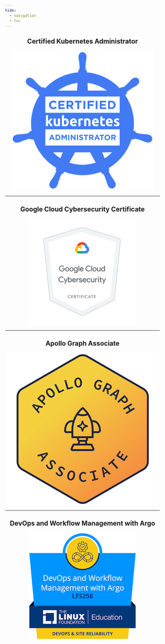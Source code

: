 ```yaml
---
hide:
  - navigation
  - toc
---
```

<center>

## Certified Kubernetes Administrator
<a href="https://www.credly.com/badges/cc5e7ffa-b662-4de2-8e63-8f06e2098bc1/public_url" target="_blank">
    <img src="/images/cka.png">
</a>

---

## Google Cloud Cybersecurity Certificate
<a href="https://www.credly.com/badges/a6511996-1f8b-4065-ae50-035be87f9e6c/public_url" target="_blank">
    <img src="/images/gcp-sec.png">
</a>

---

## Apollo Graph Associate
<a href="https://www.apollographql.com/tutorials/certifications/b41c1f00-1708-47e2-b838-bc515c8751b8" target="_blank">
    <img src="/images/apollo.svg">
</a>

---

## DevOps and Workflow Management with Argo
<a href="https://www.credly.com/badges/6a7c2696-1b68-48fd-a535-f92f33d2807a/public_url" target="_blank">
    <img src="/images/dev-ops.png">
</a>

</center>